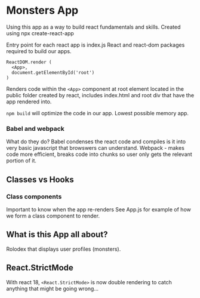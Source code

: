 # Monsters App

Using this app as a way to build react fundamentals and skills.
Created using npx create-react-app

Entry point for each react app is index.js
React and react-dom packages required to build our apps.

```
ReactDOM.render (
  <App>,
  document.getElementById('root')
)
```

Renders code within the `<App>` component at root element located in the public folder created by react, includes index.html and root div that have the app rendered into.

`npm build` will optimize the code in our app. Lowest possible memory app.

### Babel and webpack

What do they do?
Babel condenses the react code and compiles is it into very basic javascript that browswers can understand.
Webpack - makes code more efficient, breaks code into chunks so user only gets the relevant portion of it.

## Classes vs Hooks

### Class components

Important to know when the app re-renders
See App.js for example of how we form a class component to render.

## What is this App all about?

Rolodex that displays user profiles (monsters).

## React.StrictMode

With react 18, `<React.StrictMode>` is now double rendering to catch anything that might be going wrong...

